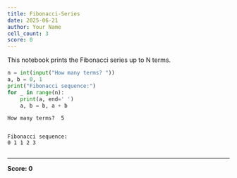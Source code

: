 ```yaml
---
title: Fibonacci-Series
date: 2025-06-21
author: Your Name
cell_count: 3
score: 0
---
```


This notebook prints the Fibonacci series up to N terms.


```python
n = int(input("How many terms? "))
a, b = 0, 1
print("Fibonacci sequence:")
for _ in range(n):
    print(a, end=' ')
    a, b = b, a + b

```

    How many terms?  5
    

    Fibonacci sequence:
    0 1 1 2 3 


```python

```


---
**Score: 0**